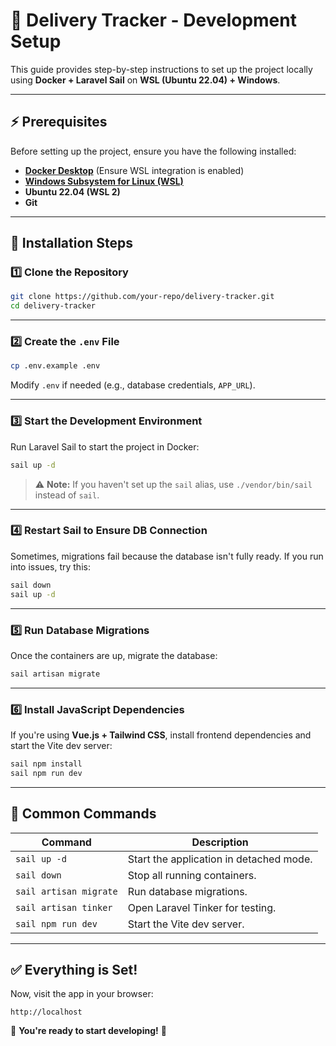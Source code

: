 # 📜 Delivery Tracker - Development Setup

This guide provides step-by-step instructions to set up the project locally using **Docker + Laravel Sail** on **WSL (Ubuntu 22.04) + Windows**.

---

## **⚡ Prerequisites**
Before setting up the project, ensure you have the following installed:

- **[Docker Desktop](https://www.docker.com/products/docker-desktop/)** (Ensure WSL integration is enabled)
- **[Windows Subsystem for Linux (WSL)](https://learn.microsoft.com/en-us/windows/wsl/install)**
- **Ubuntu 22.04 (WSL 2)**
- **Git**

---

## **🚀 Installation Steps**

### **1️⃣ Clone the Repository**
```sh
git clone https://github.com/your-repo/delivery-tracker.git
cd delivery-tracker
```

---

### **2️⃣ Create the `.env` File**
```sh
cp .env.example .env
```
Modify `.env` if needed (e.g., database credentials, `APP_URL`).

---

### **3️⃣ Start the Development Environment**
Run Laravel Sail to start the project in Docker:
```sh
sail up -d
```
> ⚠️ **Note:** If you haven't set up the `sail` alias, use `./vendor/bin/sail` instead of `sail`.

---

### **4️⃣ Restart Sail to Ensure DB Connection**  
Sometimes, migrations fail because the database isn't fully ready. If you run into issues, try this:
```sh
sail down
sail up -d
```

---

### **5️⃣ Run Database Migrations**
Once the containers are up, migrate the database:
```sh
sail artisan migrate
```

---

### **6️⃣ Install JavaScript Dependencies**
If you're using **Vue.js + Tailwind CSS**, install frontend dependencies and start the Vite dev server:
```sh
sail npm install
sail npm run dev
```

---

## **🎯 Common Commands**

| **Command** | **Description** |
|------------|----------------|
| `sail up -d` | Start the application in detached mode. |
| `sail down` | Stop all running containers. |
| `sail artisan migrate` | Run database migrations. |
| `sail artisan tinker` | Open Laravel Tinker for testing. |
| `sail npm run dev` | Start the Vite dev server. |

---

## **✅ Everything is Set!**
Now, visit the app in your browser:
```
http://localhost
```

🎉 **You're ready to start developing!** 🚀

